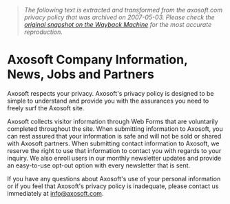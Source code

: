 > *The following text is extracted and transformed from the axosoft.com privacy policy that was archived on 2007-05-03. Please check the [original snapshot on the Wayback Machine](https://web.archive.org/web/20070503163515id_/http%3A//www.axosoft.com/company/default.aspx%3Fcn%3Daxo_privacy) for the most accurate reproduction.*

# Axosoft Company Information, News, Jobs and Partners

Axosoft respects your privacy. Axosoft's privacy policy is designed to be simple to understand and provide you with the assurances you need to freely surf the Axosoft site.

Axosoft collects visitor information through Web Forms that are voluntarily completed throughout the site. When submitting information to Axosoft, you can rest assured that your information is safe and will not be sold or shared with Axosoft partners. When submitting contact information to Axosoft, we reserve the right to use that information to contact you with regards to your inquiry. We also enroll users in our monthly newsletter updates and provide an easy-to-use opt-out option with every newsletter that is sent.

If you have any questions about Axosoft's use of your personal information or if you feel that Axosoft's privacy policy is inadequate, please contact us immediately at [info@axosoft.com](mailto:info@axosoft.com).
